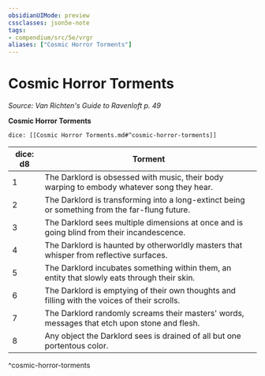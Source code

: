 ```yaml
---
obsidianUIMode: preview
cssclasses: json5e-note
tags:
- compendium/src/5e/vrgr
aliases: ["Cosmic Horror Torments"]
---
```

# Cosmic Horror Torments
*Source: Van Richten's Guide to Ravenloft p. 49* 

**Cosmic Horror Torments**

`dice: [[Cosmic Horror Torments.md#^cosmic-horror-torments]]`

| dice: d8 | Torment |
|----------|---------|
| 1 | The Darklord is obsessed with music, their body warping to embody whatever song they hear. |
| 2 | The Darklord is transforming into a long-extinct being or something from the far-flung future. |
| 3 | The Darklord sees multiple dimensions at once and is going blind from their incandescence. |
| 4 | The Darklord is haunted by otherworldly masters that whisper from reflective surfaces. |
| 5 | The Darklord incubates something within them, an entity that slowly eats through their skin. |
| 6 | The Darklord is emptying of their own thoughts and filling with the voices of their scrolls. |
| 7 | The Darklord randomly screams their masters' words, messages that etch upon stone and flesh. |
| 8 | Any object the Darklord sees is drained of all but one portentous color. |
^cosmic-horror-torments